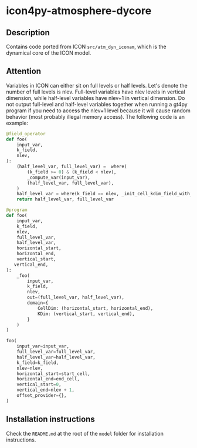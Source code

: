 # icon4py-atmosphere-dycore

## Description

Contains code ported from ICON `src/atm_dyn_iconam`, which is the dynamical core of the ICON model.

## Attention

Variables in ICON can either sit on full levels or half levels. Let's denote the number of full levels is nlev.
Full-level variables have nlev levels in vertical dimension, while half-level variables have nlev+1 in vertical dimension.
Do not output full-level and half-level variables together when running a gt4py program if you need to access the nlev+1 level because it will cause random behavior (most probably illegal memory access).
The following code is an example:

```python
@field_operator
def foo(
    input_var,
    k_field,
    nlev,
):
    (half_level_var, full_level_var) =  where(
        (k_field >= 0) & (k_field < nlev),
        _compute_var(input_var),
        (half_level_var, full_level_var),
    )
    half_level_var = where(k_field == nlev, _init_cell_kdim_field_with_zero_vp(), half_level_var)
    return half_level_var, full_level_var

@program
def foo(
    input_var,
    k_field,
    nlev,
    full_level_var,
    half_level_var,
    horizontal_start,
    horizontal_end,
    vertical_start,
   vertical_end,
):
    _foo(
        input_var,
        k_field,
        nlev,
        out=(full_level_var, half_level_var),
        domain={
            CellDim: (horizontal_start, horizontal_end),
            KDim: (vertical_start, vertical_end),
        }
    )
)

foo(
    input_var=input_var,
    full_level_var=full_level_var,
    half_level_var=half_level_var,
    k_field=k_field,
    nlev=nlev,
    horizontal_start=start_cell,
    horizontal_end=end_cell,
    vertical_start=0,
    vertical_end=nlev + 1,
    offset_provider={},
)
```

## Installation instructions

Check the `README.md` at the root of the `model` folder for installation instructions.
